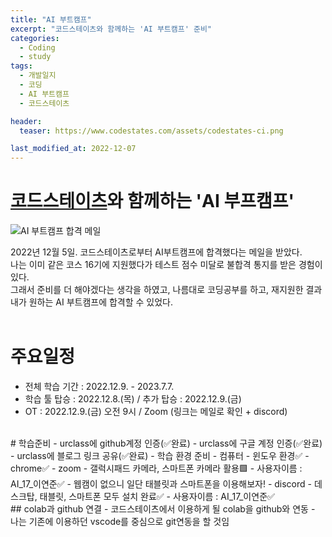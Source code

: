 ```yaml
---
title: "AI 부트캠프"
excerpt: "코드스테이츠와 함께하는 'AI 부트캠프' 준비"
categories:
  - Coding
  - study
tags:
  - 개발일지
  - 코딩
  - AI 부트캠프
  - 코드스테이츠

header:
  teaser: https://www.codestates.com/assets/codestates-ci.png

last_modified_at: 2022-12-07
---
```



# [코드스테이츠](https://www.codestates.com/)와 함께하는 'AI 부프캠프'  


![AI 부트캠프 합격 메일](https://ci4.googleusercontent.com/proxy/l-6dCCzD-wRFMpsA7CeaSCKUWUUgqui4jl1fGoXQ1i4GmAQK7oMxtbESBG_YXG62lJhMKZ69v2QjKucdlg=s0-d-e1-ft#https://img.stibee.com/9258_1646630216.jpg)

2022년 12월 5일. 코드스테이츠로부터 AI부트캠프에 합격했다는 메일을 받았다.  
나는 이미 같은 코스 16기에 지원했다가 테스트 점수 미달로 불합격 통지를 받은 경험이 있다.  
그래서 준비를 더 해야겠다는 생각을 하였고, 나름대로 코딩공부를 하고, 재지원한 결과 내가 원하는 AI 부트캠프에 합격할 수 있었다.  
<br>  
# 주요일정  
- 전체 학습 기간 : 2022.12.9. - 2023.7.7.  
- 학습 툴 탑승 : 2022.12.8.(목)  /  추가 탑승 : 2022.12.9.(금)  
- OT : 2022.12.9.(금) 오전 9시 / Zoom (링크는 메일로 확인 + discord)  
<br>  
# 학습준비  
- urclass에 github계정 인증(✅완료)  
- urclass에 구글 계정 인증(✅완료)  
- urclass에 블로그 링크 공유(✅완료)  
- 학습 환경 준비
  - 컴퓨터
    - 윈도우 환경✅
    - chrome✅
  - zoom
    - 갤럭시패드 카메라, 스마트폰 카메라 활용🟩
    - 사용자이름 : AI_17_이연준✅
    - 웹캠이 없으니 일단 태블릿과 스마트폰을 이용해보자!
  - discord
    - 데스크탑, 태블릿, 스마트폰 모두 설치 완료✅
    - 사용자이름 : AI_17_이연준✅  
<br>  
## colab과 github 연결  
- 코드스테이츠에서 이용하게 될 colab을 github와 연동
- 나는 기존에 이용하던 vscode를 중심으로 git연동을 할 것임  

  